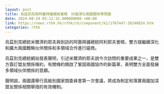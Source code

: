 ```yaml
---
layout: post
title: 烏茲別克與阿塞拜疆總統會晤　討論深化兩國關係等問題
date: 2024-08-24 05:12:32.000000000 +08:00
link: https://news.rthk.hk/rthk/ch/component/k2/1767447-20240824.htm
categories: rthk
---
```


烏茲別克總統米爾濟約耶夫與到訪的阿塞拜疆總統阿利耶夫會晤，雙方就繼續深化和擴大兩國戰略伙伴關係和多領域合作進行磋商。

烏茲別克總統網站發表聲明，引述米爾濟約耶夫說今次訪問的重要成果之一，是雙方簽訂盟友關係條約，有關條約開啟了鞏固兩國協作的新篇章，表明雙方全面發展多領域伙伴關係的意願。

聲明說，兩國還舉行高級別國家間委員會第一次會議，將成為制定和落實兩國加深盟友關係相關舉措的有效機制。
